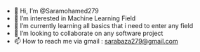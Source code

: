 - 👋 Hi, I’m @Saramohamed279
- 👀 I’m interested in Machine Learning Field
- 🌱 I’m currently learning all basics that i need to enter any field
- 💞️ I’m looking to collaborate on any software project 
- 📫 How to reach me via gmail : sarabaza279@gmail.com

<!---
Saramohamed279/Saramohamed279 is a ✨ special ✨ repository because its `README.md` (this file) appears on your GitHub profile.
You can click the Preview link to take a look at your changes.
--->
